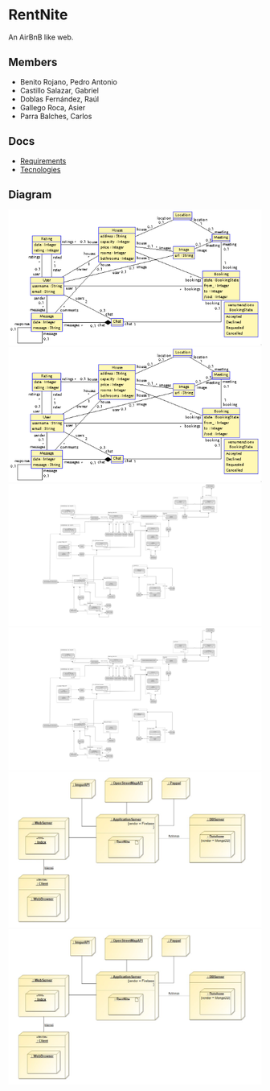 # RentNite

An AirBnB like web.

## Members

- Benito Rojano, Pedro Antonio
- Castillo Salazar, Gabriel
- Doblas Fernández, Raúl
- Gallego Roca, Asier
- Parra Balches, Carlos

## Docs 

- [Requirements](docs/requirements.md)
- [Tecnologies](docs/tecnology.md)

## Diagram

![USE](img/use.png)
![USE diagram](img/use.png)
![IFML](img/ifml.png)
![IFML diagram](img/ifml.png)
![Deployment](img/DeploymentDiagram.jpg)
![Deployment diagram](img/DeploymentDiagram.jpg)
